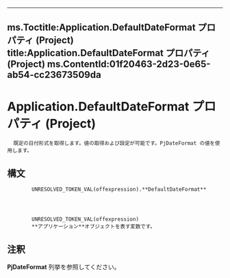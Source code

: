

---
ms.Toctitle:Application.DefaultDateFormat プロパティ (Project)
title:Application.DefaultDateFormat プロパティ (Project)
ms.ContentId:01f20463-2d23-0e65-ab54-cc23673509da
---
# Application.DefaultDateFormat プロパティ (Project)





      既定の日付形式を取得します。値の取得および設定が可能です。PjDateFormat の値を使用します。


## 構文

            UNRESOLVED_TOKEN_VAL(offexpression).**DefaultDateFormat**




            UNRESOLVED_TOKEN_VAL(offexpression)
            **アプリケーション**オブジェクトを表す変数です。



## 注釈
**PjDateFormat** 列挙を参照してください。




